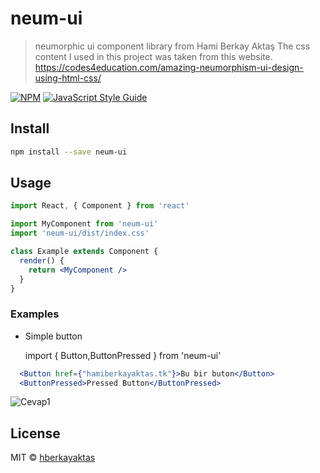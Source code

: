 # neum-ui

> neumorphic ui component library from Hami Berkay Aktaş The css content I used in this project was taken from this website. https://codes4education.com/amazing-neumorphism-ui-design-using-html-css/

[![NPM](https://img.shields.io/npm/v/neum-ui.svg)](https://www.npmjs.com/package/neum-ui) [![JavaScript Style Guide](https://img.shields.io/badge/code_style-standard-brightgreen.svg)](https://standardjs.com)

## Install

```bash
npm install --save neum-ui
```

## Usage

```jsx
import React, { Component } from 'react'

import MyComponent from 'neum-ui'
import 'neum-ui/dist/index.css'

class Example extends Component {
  render() {
    return <MyComponent />
  }
}
```
### Examples

- Simple button

  import {  Button,ButtonPressed } from 'neum-ui'
```jsx
  <Button href={"hamiberkayaktas.tk"}>Bu bir buton</Button>
  <ButtonPressed>Pressed Button</ButtonPressed>
```

  ![Cevap1](Button.png)
## License

MIT © [hberkayaktas](https://github.com/hberkayaktas)
